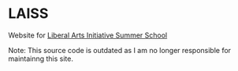 LAISS
=====

Website for [Liberal Arts Initiative Summer School](http://www.laiss.us)

Note: This source code is outdated as I am no longer responsible for maintainng this site. 
